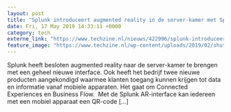 ```yaml
---
layout: post
title: "Splunk introduceert augmented reality in de server-kamer met Splunk AR"
date: Fri, 17 May 2019 14:33:11 +0000
category: tech
externe_link: "https://www.techzine.nl/nieuws/422996/splunk-introduceert-augmented-reality-in-de-server-kamer-met-splunk-ar.html"
feature_image: "https://www.techzine.nl/wp-content/uploads/2019/02/shutterstock_1214622967.jpg"
---
```


Splunk heeft besloten augmented reality naar de server-kamer te brengen met een geheel nieuwe interface. Ook heeft het bedrijf twee nieuwe producten aangekondigd waarmee klanten toegang kunnen krijgen tot data en informatie vanaf mobiele apparaten. Het gaat om Connected Experiences en Business Flow.  Met de Splunk AR-interface kan iedereen met een mobiel apparaat een QR-code [&#8230;]
